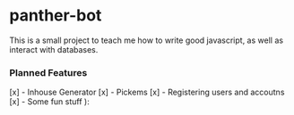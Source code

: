 # panther-bot

This is a small project to teach me how to write good javascript, as well as 
interact with databases.

### Planned Features

[x] - Inhouse Generator
[x] - Pickems
[x] - Registering users and accoutns
[x] - Some fun stuff ):
